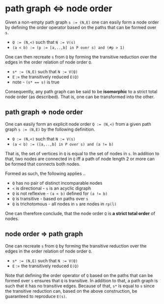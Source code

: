 
<!-- ======================================================================= -->
# path graph <=> node order

Given a non-empty path graph `s := (N,E)` one can easily form a node order
by defining the order operator based on the paths that can be formed over `s`.

* `Q := (N,<)` such that `N := V(s)`
* `(a < b) := (p := [a,..,b] in P over s) and (#p > 1)`

One can then recreate `s` from `Q` by forming the transitive reduction
over the edges in the order relation of node order `Q`.

* `s* := (N,E)` such that `N := V(Q)`
* `E` := the transitively reduced `E(Q)`
* note - `(s* == s)` is true

Consequently, any path graph can be said to be **isomorphic** to a strict total
node order (as described). That is, one can be transformed into the other.

<!-- ======================================================================= -->
## path graph => node order

One can easily form an explicit node order `Q := (N,<)` from a given path graph
`s := (N,E)` by the following definition.

* `Q := (N,<)` such that `N := V(s)`
* `(a < b) := ([a,..,b] in P over s) and (a != b)`

That is, the set of vertices in `Q` is equal to the set of nodes in `s`. In
addition to that, two nodes are connected in `Q` iff a path of node length
2 or more can be formed that connects both nodes.

Formed as such, the following applies ..

* `Q` has no pair of distinct incomparable nodes
* `<` is directional - `s` is an acyclic digraph
* `Q` is not reflexive - `(a < b)` defined for `(a != b)`
* `Q` is transitive - based on paths over `s`
* `Q` is trichotomous - all nodes in `s` are nodes in `rp(l)`

One can therefore conclude, that the node order
`Q` is **a strict total order** of nodes.

<!-- ======================================================================= -->
## node order => path graph

One can recreate `s` from `Q` by forming the transitive reduction
over the edges in the order relation of node order `Q`.

* `s* := (N,E)` such that `N := V(Q)`
* `E` := the transitively reduced `E(Q)`

Note that defining the order operator of `Q` based on the paths that can be
formed over `s` ensures that `Q` is transitive. In addition to that, a path
graph is such that it has no transitive edges. Because of that, `s*` is equal
to `s` since the transitive reduction can, based on the above construction,
be guaranteed to reproduce `E(s)`.
